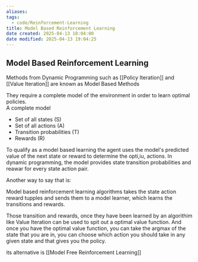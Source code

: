 ```yaml
---
aliases: 
tags:
  - code/Reinforcement-Learning
title: Model Based Reinforcement Learning
date created: 2025-04-13 18:04:00
date modified: 2025-04-13 19:04:25
---
```


## Model Based Reinforcement Learning

Methods from Dynamic Programming such as [[Policy Iteration]] and [[Value Iteration]] are known as Model Based Methods

They require a complete model of the environment in order to learn optimal policies.  
A complete model

-   Set of all states (S)
-   Set of all actions (A)
-   Transition probabilities (T)
-   Rewards (R)

To qualify as a model  based learning the agent uses the model's predicted value of the next state or reward to determine the opti,iu, actions.  In dynamic programming, the model provides state transition probabilities and reawar for every state action pair.

Another way to say that is:

Model based reinforcement learning algorithms takes the state action reward tupples  and sends them to a model learner, which learns the transitions and rewards.

Those transition and rewards, once they have been learned by an algorithim like Value Iteration can be used to spit out  a optimal value function. And once you have the optimal value function, you can take the argmax of the state that you are in, you can choose which action you should take in any given state and that gives you the policy.

its alternative is [[Model Free Reinforcement Learning]]


